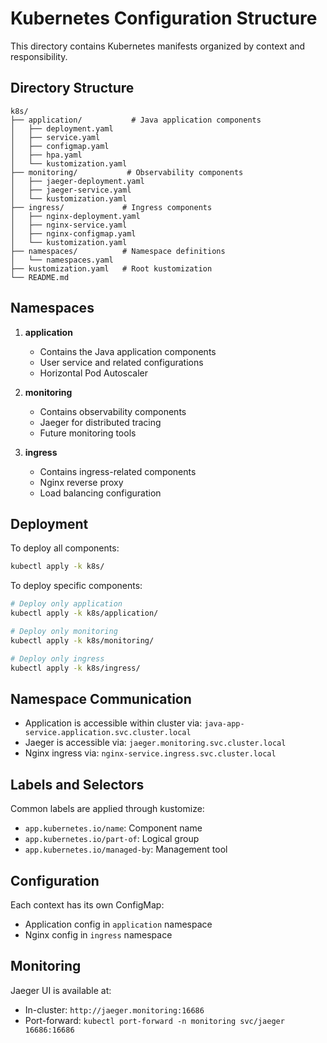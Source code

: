 # Kubernetes Configuration Structure

This directory contains Kubernetes manifests organized by context and responsibility.

## Directory Structure

```
k8s/
├── application/           # Java application components
│   ├── deployment.yaml
│   ├── service.yaml
│   ├── configmap.yaml
│   ├── hpa.yaml
│   └── kustomization.yaml
├── monitoring/           # Observability components
│   ├── jaeger-deployment.yaml
│   ├── jaeger-service.yaml
│   └── kustomization.yaml
├── ingress/             # Ingress components
│   ├── nginx-deployment.yaml
│   ├── nginx-service.yaml
│   ├── nginx-configmap.yaml
│   └── kustomization.yaml
├── namespaces/          # Namespace definitions
│   └── namespaces.yaml
├── kustomization.yaml   # Root kustomization
└── README.md
```

## Namespaces

1. **application**
   - Contains the Java application components
   - User service and related configurations
   - Horizontal Pod Autoscaler

2. **monitoring**
   - Contains observability components
   - Jaeger for distributed tracing
   - Future monitoring tools

3. **ingress**
   - Contains ingress-related components
   - Nginx reverse proxy
   - Load balancing configuration

## Deployment

To deploy all components:

```bash
kubectl apply -k k8s/
```

To deploy specific components:

```bash
# Deploy only application
kubectl apply -k k8s/application/

# Deploy only monitoring
kubectl apply -k k8s/monitoring/

# Deploy only ingress
kubectl apply -k k8s/ingress/
```

## Namespace Communication

- Application is accessible within cluster via: `java-app-service.application.svc.cluster.local`
- Jaeger is accessible via: `jaeger.monitoring.svc.cluster.local`
- Nginx ingress via: `nginx-service.ingress.svc.cluster.local`

## Labels and Selectors

Common labels are applied through kustomize:
- `app.kubernetes.io/name`: Component name
- `app.kubernetes.io/part-of`: Logical group
- `app.kubernetes.io/managed-by`: Management tool

## Configuration

Each context has its own ConfigMap:
- Application config in `application` namespace
- Nginx config in `ingress` namespace

## Monitoring

Jaeger UI is available at:
- In-cluster: `http://jaeger.monitoring:16686`
- Port-forward: `kubectl port-forward -n monitoring svc/jaeger 16686:16686` 